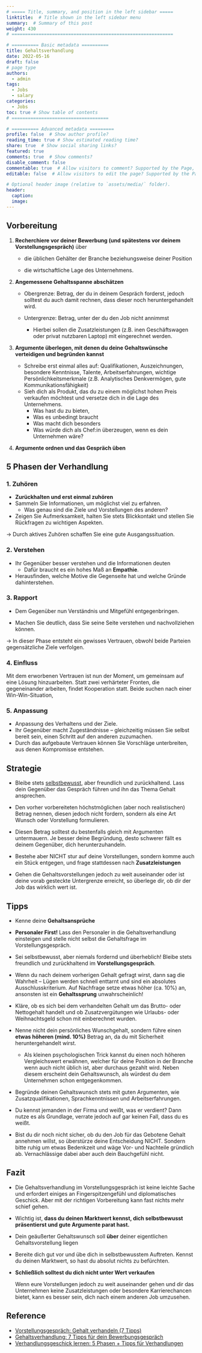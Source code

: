 ```yaml
---
# ===== Title, summary, and position in the left sidebar =====
linktitle:  # Title shown in the left sidebar menu
summary:  # Summary of this post
weight: 430
# ============================================================

# ========== Basic metadata ==========
title: Gehaltsverhandlung
date: 2022-05-16
draft: false
# page type
authors:
  - admin
tags:
  - Jobs
  - salary
categories:
  - Jobs
toc: true # Show table of contents
# ====================================

# ========== Advanced metadata =========
profile: false  # Show author profile?
reading_time: true # Show estimated reading time?
share: true  # Show social sharing links?
featured: true
comments: true  # Show comments?
disable_comment: false
commentable: true  # Allow visitors to comment? Supported by the Page, Post, and Book content types.
editable: false  # Allow visitors to edit the page? Supported by the Page, Post, and Book content types.

# Optional header image (relative to `assets/media/` folder).
header:
  caption: 
  image:  
---
```


## Vorbereitung

1. **Recherchiere vor deiner Bewerbung (und spätestens vor deinem Vorstellungsgespräch)** über 

   - die üblichen Gehälter der Branche beziehungsweise deiner Position

   - die wirtschaftliche Lage des Unternehmens.

2. **Angemessene Gehaltsspanne abschätzen**

   - Obergrenze: Betrag, der du in deinem Gespräch forderst, jedoch solltest du auch damit rechnen, dass dieser noch heruntergehandelt wird. 

   - Untergrenze: Betrag, unter der du den Job nicht annimmst 
     - Hierbei sollen die Zusatzleistungen (z.B. inen Geschäftswagen oder privat nutzbaren Laptop) mit eingerechnet werden.

3. **Argumente überlegen, mit denen du deine Gehaltswünsche verteidigen und begründen kannst**
   - Schreibe erst einmal alles auf: Qualifikationen, Auszeichnungen, besondere Kenntnisse, Talente, Arbeitserfahrungen, wichtige Persönlichkeitsmerkmale (z.B. Analytisches Denkvermögen, gute Kommunikationsfähigkeit)
   - Sieh dich als Produkt, das du zu einem möglichst hohen Preis verkaufen möchtest und versetze dich in die Lage des Unternehmens.
     - Was hast du zu bieten, 
     - Was es unbedingt braucht
     - Was macht dich besonders
     - Was würde dich als Chef:in überzeugen, wenn es dein Unternehmen wäre?

4. **Argumente ordnen und das Gespräch üben**

##  5 Phasen der Verhandlung

### 1. Zuhören

- **Zurückhalten und erst einmal zuhören**
- Sammeln Sie Informationen, um möglichst viel zu erfahren.
  - Was genau sind die Ziele und Vorstellungen des anderen?
- Zeigen Sie Aufmerksamkeit, halten Sie stets Blickkontakt und stellen Sie Rückfragen zu wichtigen Aspekten.

$\rightarrow$ Durch aktives Zuhören schaffen Sie eine gute Ausgangssituation.

### 2. Verstehen

- Ihr Gegenüber besser verstehen und die Informationen deuten
  - Dafür braucht es ein hohes Maß an **Empathie**.
- Herausfinden, welche Motive die Gegenseite hat und welche Gründe dahinterstehen.

### 3. Rapport

- Dem Gegenüber nun Verständnis und Mitgefühl entgegenbringen.

- Machen Sie deutlich, dass Sie seine Seite verstehen und nachvollziehen können.

$\rightarrow$ In dieser Phase entsteht ein gewisses Vertrauen, obwohl beide Parteien gegensätzliche Ziele verfolgen. 

### 4. Einfluss

Mit dem erworbenen Vertrauen ist nun der Moment, um gemeinsam auf eine Lösung hinzuarbeiten. Statt zwei verhärteter Fronten, die gegeneinander arbeiten, findet Kooperation statt. Beide suchen nach einer Win-Win-Situation,

### 5. Anpassung

- Anpassung des Verhaltens und der Ziele.
- Ihr Gegenüber macht Zugeständnisse – gleichzeitig müssen Sie selbst bereit sein, einen Schritt auf den anderen zuzumachen. 
- Durch das aufgebaute Vertrauen können Sie Vorschläge unterbreiten, aus denen Kompromisse entstehen.

## Strategie

- Bleibe stets [selbstbewusst](https://www.workwise.io/karriereguide/soft-skills/selbstbewusstsein), aber freundlich und zurückhaltend. Lass dein Gegenüber das Gespräch führen und ihn das Thema Gehalt ansprechen.

- Den vorher vorbereiteten höchstmöglichen (aber noch realistischen) Betrag nennen, diesen jedoch nicht fordern, sondern als eine Art Wunsch oder Vorstellung formulieren.
- Diesen Betrag solltest du bestenfalls gleich mit Argumenten untermauern. Je besser deine Begründung, desto schwerer fällt es deinem Gegenüber, dich herunterzuhandeln.
- Bestehe aber NICHT stur auf deine Vorstellungen, sondern komme auch ein Stück entgegen, und frage stattdessen nach **Zusatzleistungen**

- Gehen die Gehaltsvorstellungen jedoch zu weit auseinander oder ist deine vorab gesteckte Untergrenze erreicht, so überlege dir, ob dir der Job das wirklich wert ist. 

## Tipps

- Kenne deine **Gehaltsansprüche**

- **Personaler First!** Lass den Personaler in die Gehaltsverhandlung einsteigen und stelle nicht selbst die Gehaltsfrage im Vorstellungsgespräch. 
- Sei selbstbewusst, aber niemals fordernd und überheblich! Bleibe stets freundlich und zurückhaltend im **Vorstellungsgespräch**.
- Wenn du nach deinem vorherigen Gehalt gefragt wirst, dann sag die Wahrheit – Lügen werden schnell enttarnt und sind ein absolutes Ausschlusskriterium. Auf Nachfrage setze etwas höher (ca. 10%) an, ansonsten ist ein **Gehaltssprung** unwahrscheinlich! 
- Kläre, ob es sich bei dem verhandelten Gehalt um das Brutto- oder Nettogehalt handelt und ob Zusatzvergütungen wie Urlaubs- oder Weihnachtsgeld schon mit einberechnet wurden.
- Nenne nicht dein persönliches Wunschgehalt, sondern führe einen **etwas höheren (mind. 10%)** Betrag an, da du mit Sicherheit heruntergehandelt wirst.
  - Als kleinen psychologischen Trick kannst du einen noch höheren Vergleichswert erwähnen, welcher für deine Position in der Branche wenn auch nicht üblich ist, aber durchaus gezahlt wird. Neben diesem erscheint dein Gehaltswunsch, als würdest du dem Unternehmen schon entgegenkommen.
- Begründe deinen Gehaltswunsch stets mit guten Argumenten, wie Zusatzqualifikationen, Sprachkenntnissen und Arbeitserfahrungen.
- Du kennst jemanden in der Firma und weißt, was er verdient? Dann nutze es als Grundlage, verrate jedoch auf gar keinen Fall, dass du es weißt.
- 
  Bist du dir noch nicht sicher, ob du den Job für das Gebotene Gehalt annehmen willst, so überstürze deine Entscheidung NICHT. Sondern bitte ruhig um etwas Bedenkzeit und wäge Vor- und Nachteile gründlich ab. Vernachlässige dabei aber auch dein Bauchgefühl nicht.

## Fazit

- Die Gehaltsverhandlung im Vorstellungsgespräch ist keine leichte Sache und erfordert einiges an Fingerspitzengefühl und diplomatisches Geschick. Aber mit der richtigen Vorbereitung kann fast nichts mehr schief gehen. 

- Wichtig ist, **dass du deinen Marktwert kennst, dich selbstbewusst präsentierst und gute Argumente parat hast.**

- Dein geäußerter Gehaltswunsch soll **über** deiner eigentlichen Gehaltsvorstellung liegen

- Bereite dich gut vor und übe dich in selbstbewusstem Auftreten. Kennst du deinen Marktwert, so hast du absolut nichts zu befürchten.

- **Schließlich solltest du dich nicht unter Wert verkaufen**

  Wenn eure Vorstellungen jedoch zu weit auseinander gehen und dir das Unternehmen keine Zusatzleistungen oder besondere Karrierechancen bietet, kann es besser sein, dich nach einem anderen Job umzusehen.

## Reference

- [Vorstellungsgespräch: Gehalt verhandeln (7 Tipps)](https://www.workwise.io/karriereguide/vorstellungsgespraech/vorstellungsgespraech-gehalt)
- [Gehaltsverhandlung: 7 Tipps für dein Bewerbungsgespräch](https://www.jobteaser.com/de/advices/371-gehaltsverhandlung-7-tipps-fuer-dein-bewerbungsgespraech)
- [Verhandlungsgeschick lernen: 5 Phasen + Tipps für Verhandlungen](https://karrierebibel.de/verhandlungsgeschick/)